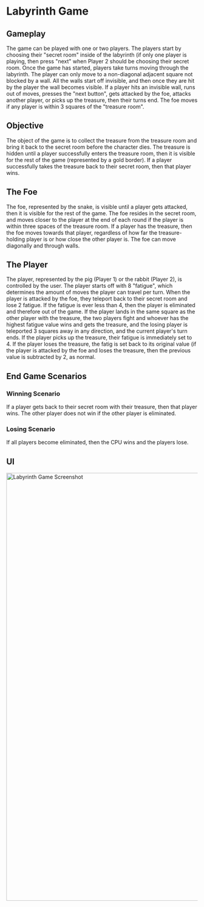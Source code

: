# Labyrinth Game

## Gameplay

The game can be played with one or two players. The players start by choosing their "secret room" inside of the labyrinth (if only one player is playing, then press "next" when Player 2 should be choosing their secret room. Once the game has started, players take turns moving through the labyrinth. The player can only move to a non-diagonal adjacent square not blocked by a wall. All the walls start off invisible, and then once they are hit by the player the wall becomes visible. If a player hits an invisible wall, runs out of moves, presses the "next button", gets attacked by the foe, attacks another player, or picks up the treasure, then their turns end. The foe moves if any player is within 3 squares of the "treasure room".

## Objective

The object of the game is to collect the treasure from the treasure room and bring it back to the secret room before the character dies. The treasure is hidden until a player successfully enters the treasure room, then it is visible for the rest of the game (represented by a gold border). If a player successfully takes the treasure back to their secret room, then that player wins.

## The Foe

The foe, represented by the snake, is visible until a player gets attacked, then it is visible for the rest of the game. The foe resides in the secret room, and moves closer to the player at the end of each round if the player is within three spaces of the treasure room. If a player has the treasure, then the foe moves towards that player, regardless of how far the treasure-holding player is or how close the other player is. The foe can move diagonally and through walls.

## The Player

The player, represented by the pig (Player 1) or the rabbit (Player 2), is controlled by the user. The player starts off with 8 "fatigue", which determines the amount of moves the player can travel per turn. When the player is attacked by the foe, they teleport back to their secret room and lose 2 fatigue. If the fatigue is ever less than 4, then the player is eliminated and therefore out of the game. If the player lands in the same square as the other player with the treasure, the two players fight and whoever has the highest fatigue value wins and gets the treasure, and the losing player is teleported 3 squares away in any direction, and the current player's turn ends. If the player picks up the treasure, their fatigue is immediately set to 4. If the player loses the treasure, the fatig is set back to its original value (if the player is attacked by the foe and loses the treasure, then the previous value is subtracted by 2, as normal.

## End Game Scenarios

### Winning Scenario

If a player gets back to their secret room with their treasure, then that player wins. The other player does not win if the other player is eliminated.

### Losing Scenario

If all players become eliminated, then the CPU wins and the players lose.

## UI

<img width="1123" alt="Labyrinth Game Screenshot" src="https://user-images.githubusercontent.com/63774420/176037459-7ae98ca1-6f87-4d83-bcfe-6641fe966f32.png">
